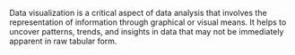 Data visualization is a critical aspect of data analysis that involves the representation of information through graphical or visual means. 
It helps to uncover patterns, trends, and insights in data that may not be immediately apparent in raw tabular form.
